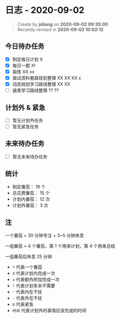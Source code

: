 日志 - 2020-09-02
===

> Create by **jsliang** on **2020-09-02 09:35:00**  
> Recently revised in **2020-09-03 10:02:12**

## 今日待办任务

* [x] 制定每日计划 X
* [x] 每日一题 X!
* [x] 锻炼 XX xx
* [x] 面试资料套路规划整理 XX XX XX x
* [x] 动态规划学习路线整理 XX XX
* [ ] 链表学习路线整理 ?? ??

## 计划外 & 紧急

* [ ] 暂无计划外任务
* [ ] 暂无紧急任务

## 未来待办任务

* [ ] 暂无未来待办任务

## 统计

* 制定番茄： 19 个
* 总花费番茄： 15 个
* 计划内番茄： 12 次
* 计划外番茄： 3 次

## 注

一个番茄 = 30 分钟专注 + 3~5 分钟休息

一组番茄 = 4 个番茄，第 1 个用来计划，第 4 个用来总结

一组番茄后休息 25 分钟

* `?` 代表一个番茄
* `X` 代表计划内完成一次
* `x` 代表额外附加完成一次
* `!` 代表计划多余不需要
* `'` 代表内在干扰
* `-` 代表外在干扰
* `U` 代表紧急
* `时间` 代表计划外的事情应该完成的时间
